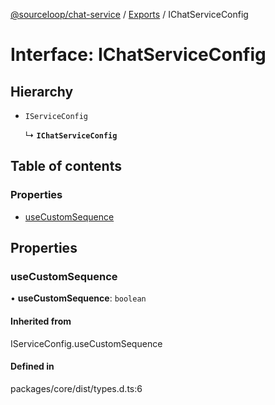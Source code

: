 [@sourceloop/chat-service](../README.md) / [Exports](../modules.md) / IChatServiceConfig

# Interface: IChatServiceConfig

## Hierarchy

- `IServiceConfig`

  ↳ **`IChatServiceConfig`**

## Table of contents

### Properties

- [useCustomSequence](IChatServiceConfig.md#usecustomsequence)

## Properties

### useCustomSequence

• **useCustomSequence**: `boolean`

#### Inherited from

IServiceConfig.useCustomSequence

#### Defined in

packages/core/dist/types.d.ts:6

